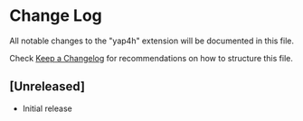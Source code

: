 # Change Log

All notable changes to the "yap4h" extension will be documented in this file.

Check [Keep a Changelog](http://keepachangelog.com/) for recommendations on how to structure this file.

## [Unreleased]

- Initial release